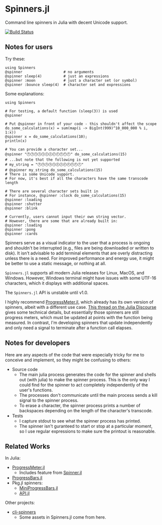 # Spinners.jl

Command line spinners in Julia with decent Unicode support.

[![Build Status](https://github.com/AshlinHarris/Spinners.jl/actions/workflows/ci.yml/badge.svg)](https://github.com/AshlinHarris/Spinners.jl/actions/workflows/ci.yml)

## Notes for users
Try these:
```
using Spinners
@spinner                   # no arguments
@spinner sleep(4)          # just an expressions
@spinner :moon             # just a character set (or symbol)
@spinner :bounce sleep(4)  # character set and expressions
```
Some explanations:
```
using Spinners

# For testing, a default function (sleep(3)) is used
@spinner 

# Put @spinner in front of your code - this shouldn't affect the scope
do_some_calculations(x) = sum(map(i -> BigInt(999)^10_000_000 % i, 1:x))
@spinner x = do_some_calculations(10);
println(x)

# You can provide a character set...
@spinner "🕐🕑🕒🕓🕔🕕🕖🕗🕘🕙🕚🕛" do_some_calculations(15)
# ...but note that the following is not yet supported
# my_string = "🕐🕑🕒🕓🕔🕕🕖🕗🕘🕙🕚🕛"
# @spinner my_string do_some_calculations(15)
# There is some Unicode support.
# For now, it's best if all the characters have the same transcode length

# There are several character sets built in
# For instance, @spinner :clock do_some_calculations(15)
@spinner :loading
@spinner :shutter
@spinner :blink

# Currently, users cannot input their own string vector.
# However, there are some that are already built in:
@spinner :loading
@spinner :pong
@spinner :cards
```

Spinners serve as a visual indicator to the user that a process is ongoing and shouldn't be interrupted (e.g., files are being downloaded or written to disk).
It isn't advisable to add terminal elements that are overly distracting unless there is a need.
For improved performance and energy use, it might be better to use a static message, or nothing at all.

`Spinners.jl` supports all modern Julia releases for Linux, MacOS, and Windows.
However, Windows terminal might have issues with some UTF-16 characters, which it displays with additional spaces.

The `Spinners.jl` API is unstable until v1.0.  

I highly recommend [ProgressMeter.jl](https://github.com/timholy/ProgressMeter.jl), which already has its own version of spinners, albeit with a different use case.
[This thread on the Julia Discourse](https://discourse.julialang.org/t/update-stdout-while-a-function-is-running/86285) gives some technical details, but essentially those spinners are still progress meters, which must be updated at points with the function being measured. In contrast, I'm developing spinners that update independently and only need a signal to terminate after a function call elapses.

## Notes for developers
Here are any aspects of the code that were especially tricky for me to conceive and implement, so they might be confusing to others:
- Source code
  - The main julia process generates the code for the spinner and shells out (with julia) to make the spinner process. This is the only way I could find for the spinner to act completely independently of the user's functions.
  - The processes don't communicate until the main process sends a kill signal to the spinner process.
  - To erase a character, the spinner process prints a number of backspaces depending on the length of the character's transcode.
- Tests
  - I capture stdout to see what the spinner process has printed.
  - The spinner isn't guranteed to start or stop at a particular moment, so I use regular expressions to make sure the printout is reasonable.

## Related Works
In Julia:
- [ProgressMeter.jl](https://github.com/timholy/ProgressMeter.jl)
  - Includes feature from [Spinner.jl](https://github.com/rahulkp220/Spinner.jl)
- [ProgressBars.jl](https://github.com/cloud-oak/ProgressBars.jl)
- Pkg.jl spinners:
  - [MiniProgressBars.jl](https://github.com/JuliaLang/Pkg.jl/blob/master/src/MiniProgressBars.jl)
  - [API.jl](https://github.com/JuliaLang/Pkg.jl/blob/master/src/API.jl)
  
Other projects:
- [cli-spinners](https://github.com/sindresorhus/cli-spinners)
  - Some assets in Spinners.jl come from here.
  

